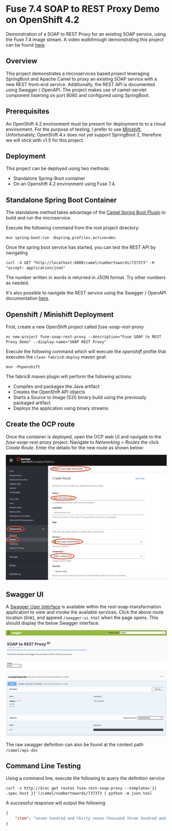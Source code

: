 Fuse 7.4 SOAP to REST Proxy Demo on OpenShift 4.2
====================================

Demonstration of a SOAP to REST Proxy for an existing SOAP service, using the Fuse 7.4 image stream.  A video walkthrough demonstrating this project can be found [here](https://youtu.be/TLOLWMeobuU).

## Overview

This project demonstrates a microservices based project leveraging SpringBoot and Apache Camel to proxy an existing SOAP service with a new REST front-end service.  Additionally, the REST API is documented using Swagger / OpenAPI.  The project makes use of camel-servlet component listening on port 8080 and configured using SpringBoot.

## Prerequisites

An OpenShift 4.2 environment must be present for deployment to to a cloud environment.  For the purpose of testing, I prefer to use [Minishift](https://fabric8.io/guide/getStarted/minishift.html).  Unfortunately, OpenShift 4.x does not yet support SpringBoot 2, therefore we will stick with v1.5 for this project.

## Deployment

This project can be deployed using two methods:

* Standalone Spring-Boot container
* On an Openshift 4.2 environment using Fuse 7.4.

## Standalone Spring Boot Container

The standalone method takes advantage of the [Camel Spring Boot Plugin](http://camel.apache.org/spring-boot.html) to build and run the microservice.

Execute the following command from the root project directory:

```
mvn spring-boot:run -Dspring.profiles.active=dev
```

Once the spring boot service has started, you can test the REST API by navigating

```
curl -X GET "http://localhost:8080/camel/numbertowords/737373" -H "accept: application/json"
```

The number written in words is returned in JSON format.  Try other numbers as needed.

It's also possible to navigate the REST service using the Swagger / OpenAPI documentation [here](http://localhost:8080/swagger-ui.html).

## Openshift / Minishift Deployment

First, create a new OpenShift project called *fuse-soap-rest-proxy*

```
oc new-project fuse-soap-rest-proxy --description="Fuse SOAP to REST Proxy Demo" --display-name="SOAP REST Proxy"
```

Execute the following command which will execute the *openshift* profile that executes the `clean fabric8:deploy` maven goal:

```
mvn -Popenshift
```

The fabric8 maven plugin will perform the following actions:

* Compiles and packages the Java artifact
* Creates the OpenShift API objects
* Starts a Source to Image (S2I) binary build using the previously packaged artifact
* Deploys the application using binary streams

## Create the OCP route

Once the container is deployed, open the OCP web UI and navigate to the *fuse-soap-rest-proxy* project.  Navigate to *Networking > Routes* the click *Create Route*.  Enter the details for the new route as shown below:

![](images/fuse-soap-rest-route.png "REST Route")

## Swagger UI

A [Swagger User Interface](http://swagger.io/swagger-ui/) is available within the rest-soap-transformation application to view and invoke the available services.  Click the above route location (link), and append `/swagger-ui.html` when the page opens.  This should display the below Swagger interface:

![](images/swagger.png "Swagger User Interface")

The raw swagger definition can also be found at the context path `/camel/api-doc`

## Command Line Testing

Using a command line, execute the following to query the definition service

```
curl -s http://$(oc get routes fuse-rest-soap-proxy --template='{{ .spec.host }}')/camel/numbertowords/737373 | python -m json.tool
```

A successful response will output the following

```json
{
    "item": "seven hundred and thirty seven thousand three hundred and seventy three "
}
```

